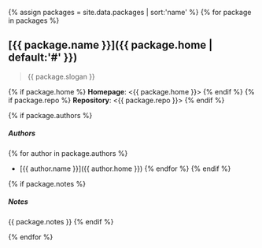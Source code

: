 {% assign packages = site.data.packages | sort:'name' %}
{% for package in packages %}
## [{{ package.name }}]({{ package.home | default:'#' }})

> {{ package.slogan }}

{% if package.home %}
**Homepage**: <{{ package.home }}>
{% endif %}
{% if package.repo %}
**Repository**: <{{ package.repo }}>
{% endif %}

{% if package.authors %}
##### Authors
{% for author in package.authors %}
- [{{ author.name }}]({{ author.home }})
{% endfor %}
{% endif %}

{% if package.notes %}
##### Notes
{{ package.notes }}
{% endif %}

{% endfor %}
